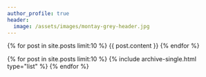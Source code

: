 ```yaml
---
author_profile: true
header:
  image: /assets/images/montay-grey-header.jpg
---
```



{% for post in site.posts limit:10 %}
   {{ post.content }}
{% endfor %}

{% for post in site.posts limit:10 %}
   {% include archive-single.html type="list" %}
{% endfor %}
